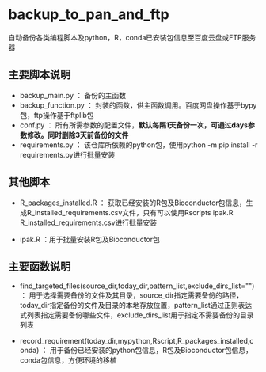 # backup_to_pan_and_ftp
自动备份各类编程脚本及python，R，conda已安装包信息至百度云盘或FTP服务器

## 主要脚本说明

- backup_main.py ：  备份的主函数
- backup_function.py ：  封装的函数，供主函数调用。百度网盘操作基于bypy包，ftp操作基于ftplib包
- conf.py ： 所有所需参数的配置文件，**默认每隔1天备份一次，可通过days参数修改。同时删除3天前备份的文件**
- requirements.py ： 该仓库所依赖的python包，使用python -m pip install -r requirements.py进行批量安装

## 其他脚本

- R_packages_installed.R  ： 获取已经安装的R包及Bioconductor包信息，生成R_installed_requirements.csv文件，只有可以使用Rscripts ipak.R R_installed_requirements.csv进行批量安装

- ipak.R ：用于批量安装R包及Bioconductor包

## 主要函数说明

- find_targeted_files(source_dir,today_dir,pattern_list,exclude_dirs_list="") ： 用于选择需要备份的文件及其目录，source_dir指定需要备份的路径，today_dir指定备份的文件及目录的本地存放位置，pattern_list通过正则表达式列表指定需要备份哪些文件，exclude_dirs_list用于指定不需要备份的目录列表

- record_requirement(today_dir,mypython,Rscript,R_packages_installed,conda) ： 用于备份已经安装的python包信息，R包及Bioconductor包信息，conda包信息，方便环境的移植

